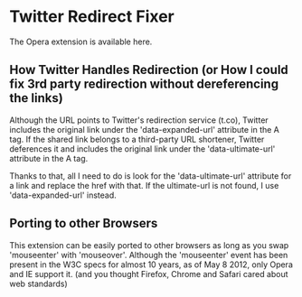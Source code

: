 Twitter Redirect Fixer
=============

The Opera extension is available here.


How Twitter Handles Redirection (or How I could fix 3rd party redirection without dereferencing the links)
-------

Although the URL points to Twitter's redirection service (t.co), Twitter includes the original link under the 'data-expanded-url' attribute in the A tag.
If the shared link belongs to a third-party URL shortener, Twitter deferences it and includes the original link under the 'data-ultimate-url' attribute in the A tag.

Thanks to that, all I need to do is look for the 'data-ultimate-url' attribute for a link and replace the href with that. If the ultimate-url is not found, I use 'data-expanded-url' instead.

Porting to other Browsers
------------

This extension can be easily ported to other browsers as long as you swap 'mouseenter' with 'mouseover'.
Although the 'mouseenter' event has been present in the W3C specs for almost 10 years, as of May 8 2012, only Opera and IE support it. (and you thought Firefox, Chrome and Safari cared about web standards)